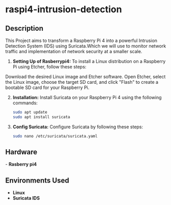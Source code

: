 <h1>raspi4-intrusion-detection</h1>


<h2>Description</h2>
This Project aims to transform a Raspberry Pi 4 into a powerful Intrusion Detection System (IDS) using Suricata.Which we will use to monitor network traffic and implementation of network 
security at a smaller scale.
<br />


1. **Setting Up of Rasberrypi4:** To install a Linux distribution on a Raspberry Pi using Etcher, follow these steps:
   
  Download the desired Linux image and Etcher software.
  Open Etcher, select the Linux image, choose the target SD card, and click "Flash" to create a bootable SD card for your Raspberry Pi.

2. **Installation:** Install Suricata on your Raspberry Pi 4 using the following commands:  
   ```bash
   sudo apt update
   sudo apt install suricata
   ```
3. **Config Suricata:** Configure Suricata by following these steps:
      ```bash
      sudo nano /etc/suricata/suricata.yaml

      ```



<h2>Hardware</h2>
- <b>Rasberry pi4</b> 


<h2>Environments Used </h2>

- <b>Linux</b>
- <b>Suricata IDS</b>

